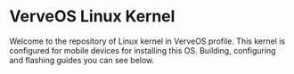 # VerveOS Linux Kernel
Welcome to the repository of Linux kernel in VerveOS profile. This kernel is configured for mobile devices for installing this OS.
Building, configuring and flashing guides you can see below.

